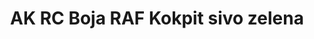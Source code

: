 ---
layout: product
title: "AK RC Boja RAF Kokpit sivo zelena"
price: "330" 
desc: "Acrylic Laquer 10mL"
img_path: "/assets/img/RC293.jpg"
brand: "AK "
available: true
special_offer: false
new: false
soon: false
cat: "020000"
subcat: "020200"
subsubcat: "020201"
sifra: "RC293"
popular: false
---